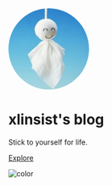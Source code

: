 <img width="160px" style="border-radius: 50%" bor src="imgs/avatar.jpg">

# **xlinsist's blog**

Stick to yourself for life.

[Explore](README.md)

![color](#B2FDFa)
